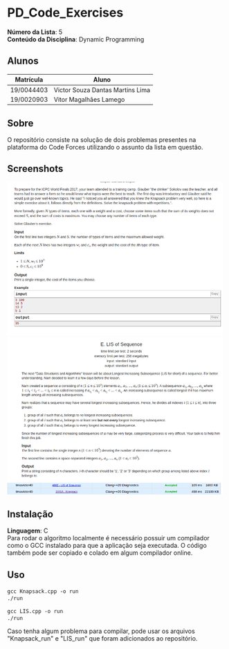 # PD_Code_Exercises

**Número da Lista**: 5<br>
**Conteúdo da Disciplina**: Dynamic Programming<br>

## Alunos
|Matrícula | Aluno |
| -- | -- |
| 19/0044403  |  Victor Souza Dantas Martins Lima |
| 19/0020903   |  Vitor Magalhães Lamego |

## Sobre 
O repositório consiste na solução de dois problemas presentes na plataforma do Code Forces utilizando o assunto da lista em questão.

## Screenshots
<img src="/prints/Knapsack.png" alt="drawing" width="500"/>
<img src="/prints/LIS.png" alt="drawing" width="500"/>
<img src="/prints/Accepted.png" alt="drawing" width="500"/>

## Instalação 
**Linguagem**: C<br>
Para rodar o algoritmo localmente é necessário possuir um compilador como o GCC instalado para que a aplicação seja executada. O código também pode ser copiado e colado em algum compilador online.


## Uso 
```
gcc Knapsack.cpp -o run
./run
```

```
gcc LIS.cpp -o run
./run
```

Caso tenha algum problema para compilar, pode usar os arquivos "Knapsack_run" e "LIS_run" que foram adicionados ao repositório.
